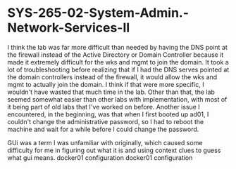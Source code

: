 # SYS-265-02-System-Admin.-Network-Services-II
I think the lab was far more difficult than needed by having the DNS point at the firewall instead of the Active Directory or Domain Controller  because it made it extremely difficult for the wks and mgmt to join the domain. It took a lot of troubleshooting before realizing that if I had the DNS serves pointed at the domain controllers instead of the firewall, it would allow the wks and mgmt to actually join the domain. I think if that were more specific, I wouldn't have wasted that much time in the lab.  Other than that, the lab seemed somewhat easier than other labs with implementation, with most of it being part of old labs that I've worked on before.  Another issue I encountered, in the beginning, was that when I first booted up ad01, I couldn't change the administrative password, so I had to reboot the machine and wait for a while before I could change the password. 




GUi was a term I was unfamiliar with originally, which caused some difficulty for me in figuring out what it is and using context clues to guess what gui means. 
docker01 configuration
docker01 configuration
